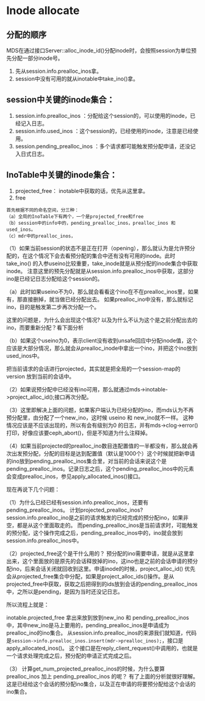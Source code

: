 # Inode allocate

## 分配的顺序

MDS在通过接口Server::alloc_inode_id()分配inode时，会按照session为单位预先分配一部分inode号。

1. 先从session.info.prealloc_inos拿。
1. session中没有可用的就从inotable中take_ino()拿。

## session中关键的inode集合：
1. session.info.prealloc_inos    ：分配给这个session的，可以使用的inode，已经记入日志。
1. session.info.used_inos        ：这个session的，已经使用的inode，注意是已经使用。
1. session.pending_prealloc_inos ：多个请求都可能触发预分配申请，还没记入日式日志。

## InoTable中关键的inode集合：
1. projected_free： inotable中获取的话，优先从这里拿。
1. free

```
首先根据不同的命名空间，分三种：
（a）全局的InoTable下有两个，一个是projected_free和free
（b）session中的info中的，pending_prealloc_inos，prealloc_inos 和used_inos。
（c）mdr中的prealloc_inos，
```

（1）如果当前session的状态不是正在打开（opening），那么就认为是允许预分配的，在这个情况下会去看预分配的集合中还有没有可用的inode。此时take_ino() 的入参useino比较重要，take_inode就是从预分配的inode集合中获取inode。
注意这里的预先分配就是从session.info.prealloc_inos中获取，这部分ino是已经记日志分配给这个session的。


（a）此时如果useino不为0，那么就会看看这个ino在不在prealloc_inos里，如果有，那直接删掉，就当做已经分配出去。
如果prealloc_ino中没有，那么就标记ino，目的是触发第二步再次分配一个。

这里的问题是，为什么会出现这个情况? 以及为什么不认为这个是之前分配出去的ino，而要重新分配？看下面分析


（b）如果这个useino为0，表示client没有收到unsafe回应中分配inode值，这个应该是大部分情况，那么就会从prealloc_inode中拿出一个ino，并把这个ino放到used_inos中。

把当前请求的会话进行projected，其实就是把全局的一个session-map的version 放到当前的会话中。

（2）如果说预分配中已经没有ino可用，那么就通过mds->inotable->project_alloc_id();接口再次分配。

（3）这里即解决上面的问题，如果客户端认为已经分配的ino，而mds认为不再预分配里，由分配了一个new_ino，这时候 useino 和 new_ino就不一样。
这种情况应该是不应该出现的，所以有会有级别为0 的日志，并有mds->clog->error() 打印，好像应该要ceph_abort()，但是不知道为什么注释掉。

（4）如果当前projected的prealloc_ino数目连配置值的一半都没有，那么就会再次出发预分配，分配的目标是达到配置值（默认是1000个）这个时候就把新申请的ino放到pending_prealloc_inos集合里，对当前的会话来说这个是pending_prealloc_inos。记录日志之后，这个pending_prealloc_inos中的元素会变成prealloc_inos，参见apply_allocated_inos()接口。

现在再说下几个问题：

（1）为什么已经已经有session.info.prealloc_inos，还要有pending_prealloc_inos。 计划projected_prealloc_inos? 
session.info.prealloc_ino是之前的请求触发的已经完成的预分配ino，如果非空，都是从这个里面取走的。
而pending_prealloc_inos是当前请求时，可能触发的预分配，这个操作完成之后，pending_prealloc_inos中的，ino就会放到session.info.prealloc_inos中。

（2）projected_free这个是干什么用的？
预分配的ino需要申请，就是从这里拿出来，这个里面放的是原先的会话释放掉的ino，这ino也是之前的会话申请的预分配ino，后来会话关闭就回收到这里。申请inode的时候，project_alloc_id() 优先会从projected_free集合中分配，如果是project_alloc_ids()操作。是从projected_free中获取，获取之后把得到的ids放到会话的pending_prealloc_inos中，之所以是pending，是因为当时还没记日志。

所以流程上就是：

inotable.projected_free 拿出来放到放到new_ino 和 pending_prealloc_inos中，其中new_ino是马上要用的，pending_prealloc_inos是申请成为prealloc_ino的ino集合。
从session.info.prealloc_inos的来源我们就知道，代码是`session->info.prealloc_inos.insert(mdr->prealloc_inos);`，接口是 apply_allocated_inos()。
这个接口是在reply_client_request()中调用的，也就是一个请求处理完成之后，预分配的申请正式完成之后。

（3） 计算get_num_projected_prealloc_inos的时候，为什么要算 prealloc_inos 加上 pending_prealloc_inos 的呢？ 有了上面的分析就很好理解。
这是已经给这个会话的预分配ino集合，以及正在申请的将要预分配给这个会话的ino集合。
